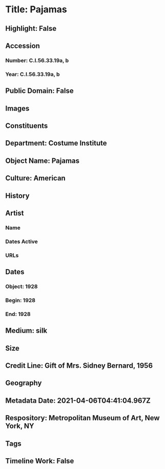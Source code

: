 # Title: Pajamas
## Highlight: False
## Accession
### Number: C.I.56.33.19a, b
### Year: C.I.56.33.19a, b
## Public Domain: False
## Images
## Constituents
## Department: Costume Institute
## Object Name: Pajamas
## Culture: American
## History
## Artist
### Name
### Dates Active
### URLs
## Dates
### Object: 1928
### Begin: 1928
### End: 1928
## Medium: silk
## Size
## Credit Line: Gift of Mrs. Sidney Bernard, 1956
## Geography
## Metadata Date: 2021-04-06T04:41:04.967Z
## Respository: Metropolitan Museum of Art, New York, NY
## Tags
## Timeline Work: False